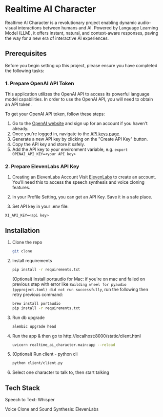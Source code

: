 # Realtime AI Character
Realtime AI Character is a revolutionary project enabling dynamic audio-visual interactions between humans and AI. Powered by Language Learning Model (LLM), it offers instant, natural, and context-aware responses, paving the way for a new era of interactive AI experiences.

## Prerequisites

Before you begin setting up this project, please ensure you have completed the following tasks:

### 1. Prepare OpenAI API Token

This application utilizes the OpenAI API to access its powerful language model capabilities. In order to use the OpenAI API, you will need to obtain an API token.

To get your OpenAI API token, follow these steps:

1. Go to the [OpenAI website](https://beta.openai.com/signup/) and sign up for an account if you haven't already.
2. Once you're logged in, navigate to the [API keys page](https://beta.openai.com/account/api-keys).
3. Generate a new API key by clicking on the "Create API Key" button.
4. Copy the API key and store it safely.
5. Add the API key to your environment variable, e.g. `export OPENAI_API_KEY=<your API key>`

### 2. Prepare ElevenLabs API Key

1. Creating an ElevenLabs Account
Visit [ElevenLabs](https://beta.elevenlabs.io/) to create an account. You'll need this to access the speech synthesis and voice cloning features.

2. In your Profile Setting, you can get an API Key. Save it in a safe place.

3. Set API key in your .env file:
```
XI_API_KEY=<api key>
```

## Installation
1. Clone the repo
   ```sh
   git clone
    ```
2. Install requirements
    ```sh
    pip install -r requirements.txt
    ```
   (Optional) Install portaudio for Mac: if you're on mac and failed on previous step with error like `Building wheel for pyaudio (pyproject.toml) did not run successfully`, run the following then retry previous command:
    ```sh
    brew install portaudio
    pip install -r requirements.txt
    ```
3. Run db upgrade
    ```sh
    alembic upgrade head
    ```
4. Run the app & then go to http://localhost:8000/static/client.html
    ```sh
    uvicorn realtime_ai_character.main:app --reload
    ```
5. (Optional) Run client - python cli
    ```sh
    python client/client.py
    ```
6. Select one character to talk to, then start talking


## Tech Stack
Speech to Text: Whisper

Voice Clone and Sound Synthesis: ElevenLabs

